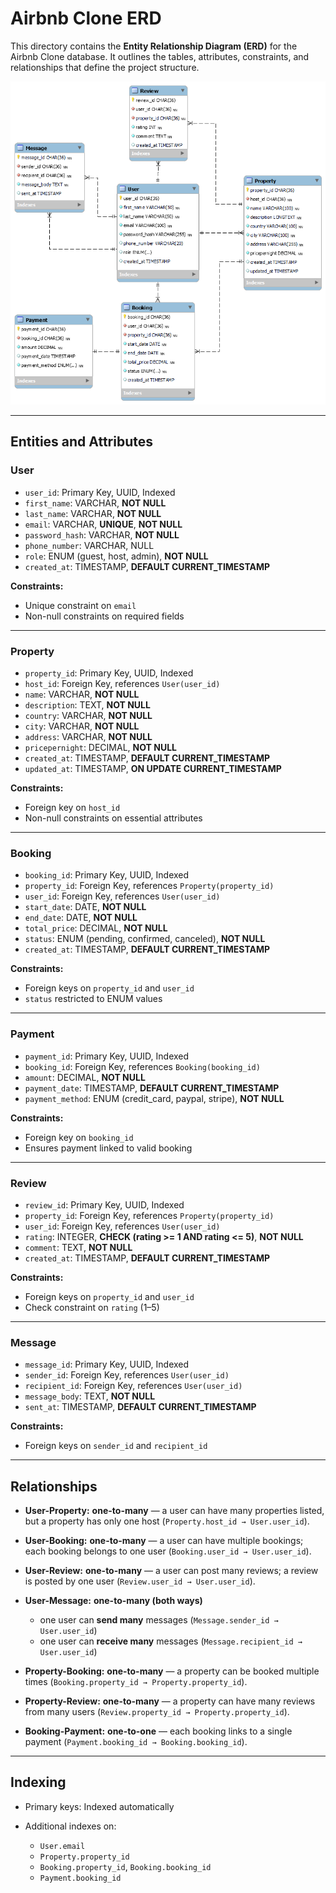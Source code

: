 # Airbnb Clone ERD

This directory contains the **Entity Relationship Diagram (ERD)** for the Airbnb Clone database.
It outlines the tables, attributes, constraints, and relationships that define the project structure.

![ERD](./airbnb_clone_project_ERD.png)

---

## Entities and Attributes

### **User**

* `user_id`: Primary Key, UUID, Indexed
* `first_name`: VARCHAR, **NOT NULL**
* `last_name`: VARCHAR, **NOT NULL**
* `email`: VARCHAR, **UNIQUE**, **NOT NULL**
* `password_hash`: VARCHAR, **NOT NULL**
* `phone_number`: VARCHAR, NULL
* `role`: ENUM (guest, host, admin), **NOT NULL**
* `created_at`: TIMESTAMP, **DEFAULT CURRENT_TIMESTAMP**

**Constraints:**

* Unique constraint on `email`
* Non-null constraints on required fields

---

### **Property**

* `property_id`: Primary Key, UUID, Indexed
* `host_id`: Foreign Key, references `User(user_id)`
* `name`: VARCHAR, **NOT NULL**
* `description`: TEXT, **NOT NULL**
* `country`: VARCHAR, **NOT NULL**
* `city`: VARCHAR, **NOT NULL**
* `address`: VARCHAR, **NOT NULL**
* `pricepernight`: DECIMAL, **NOT NULL**
* `created_at`: TIMESTAMP, **DEFAULT CURRENT_TIMESTAMP**
* `updated_at`: TIMESTAMP, **ON UPDATE CURRENT_TIMESTAMP**

**Constraints:**

* Foreign key on `host_id`
* Non-null constraints on essential attributes

---

### **Booking**

* `booking_id`: Primary Key, UUID, Indexed
* `property_id`: Foreign Key, references `Property(property_id)`
* `user_id`: Foreign Key, references `User(user_id)`
* `start_date`: DATE, **NOT NULL**
* `end_date`: DATE, **NOT NULL**
* `total_price`: DECIMAL, **NOT NULL**
* `status`: ENUM (pending, confirmed, canceled), **NOT NULL**
* `created_at`: TIMESTAMP, **DEFAULT CURRENT_TIMESTAMP**

**Constraints:**

* Foreign keys on `property_id` and `user_id`
* `status` restricted to ENUM values

---

### **Payment**

* `payment_id`: Primary Key, UUID, Indexed
* `booking_id`: Foreign Key, references `Booking(booking_id)`
* `amount`: DECIMAL, **NOT NULL**
* `payment_date`: TIMESTAMP, **DEFAULT CURRENT_TIMESTAMP**
* `payment_method`: ENUM (credit_card, paypal, stripe), **NOT NULL**

**Constraints:**

* Foreign key on `booking_id`
* Ensures payment linked to valid booking

---

### **Review**

* `review_id`: Primary Key, UUID, Indexed
* `property_id`: Foreign Key, references `Property(property_id)`
* `user_id`: Foreign Key, references `User(user_id)`
* `rating`: INTEGER, **CHECK (rating >= 1 AND rating <= 5)**, **NOT NULL**
* `comment`: TEXT, **NOT NULL**
* `created_at`: TIMESTAMP, **DEFAULT CURRENT_TIMESTAMP**

**Constraints:**

* Foreign keys on `property_id` and `user_id`
* Check constraint on `rating` (1–5)

---

### **Message**

* `message_id`: Primary Key, UUID, Indexed
* `sender_id`: Foreign Key, references `User(user_id)`
* `recipient_id`: Foreign Key, references `User(user_id)`
* `message_body`: TEXT, **NOT NULL**
* `sent_at`: TIMESTAMP, **DEFAULT CURRENT_TIMESTAMP**

**Constraints:**

* Foreign keys on `sender_id` and `recipient_id`

---

## Relationships

* **User-Property:** **one-to-many** — a user can have many properties listed, but a property has only one host (`Property.host_id → User.user_id`).
* **User-Booking:** **one-to-many** — a user can have multiple bookings; each booking belongs to one user (`Booking.user_id → User.user_id`).
* **User-Review:** **one-to-many** — a user can post many reviews; a review is posted by one user (`Review.user_id → User.user_id`).
* **User-Message:** **one-to-many (both ways)**

  * one user can **send many** messages (`Message.sender_id → User.user_id`)
  * one user can **receive many** messages (`Message.recipient_id → User.user_id`)
* **Property-Booking:** **one-to-many** — a property can be booked multiple times (`Booking.property_id → Property.property_id`).
* **Property-Review:** **one-to-many** — a property can have many reviews from many users (`Review.property_id → Property.property_id`).
* **Booking-Payment:** **one-to-one** — each booking links to a single payment (`Payment.booking_id → Booking.booking_id`).

---

## Indexing

* Primary keys: Indexed automatically
* Additional indexes on:

  * `User.email`
  * `Property.property_id`
  * `Booking.property_id`, `Booking.booking_id`
  * `Payment.booking_id`